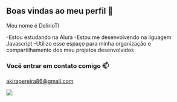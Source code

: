 ## Boas vindas ao meu perfil 💙

Meu nome é DelirioTl

-Estou estudando na Alura
-Estou me desenvolvendo na liguagem Javascript
-Utilizo esse espaço para minha organização e compartilhamento dos meu projetos desenvolvidos

### Você entrar em contato comigo 📫

akirapereira86@gmail.com


![](https://tenor.com/pt-BR/view/umm-gif-11714145596342171098)
